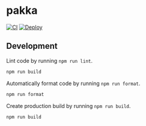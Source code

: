 # pakka

[![CI](https://github.com/kangasta/pakka/actions/workflows/ci.yaml/badge.svg)](https://github.com/kangasta/pakka/actions/workflows/ci.yaml)
[![Deploy](https://github.com/kangasta/pakka/actions/workflows/deploy.yaml/badge.svg)](https://github.com/kangasta/pakka/actions/workflows/deploy.yaml)

## Development

Lint code by running `npm run lint`.

```sh
npm run build
```

Automatically format code by running `npm run format`.

```sh
npm run format
```

Create production build by running `npm run build`.

```sh
npm run build
```
